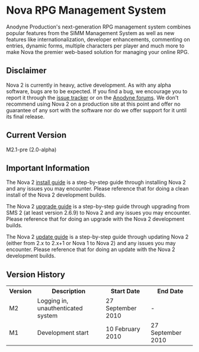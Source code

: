 # Nova RPG Management System

Anodyne Production's next-generation RPG management system combines popular features from the SIMM Management System as well as new features like internationalization, developer enhancements, commenting on entries, dynamic forms, multiple characters per player and much more to make Nova the premier web-based solution for managing your online RPG.

## Disclaimer

Nova 2 is currently in heavy, active development. As with any alpha software, bugs are to be expected. If you find a bug, we encourage you to report it through the [issue tracker](http://github.com/anodyne/nova/issues) or on the [Anodyne forums](http://forums.anodyne-productions.com/index.php). We don't recommend using Nova 2 on a production site at this point and offer no guarantee of any sort with the software nor do we offer support for it until its final release.

## Current Version

M2.1-pre (2.0-alpha)

## Important Information

The Nova 2 [install guide](http://docs.anodyne-productions.com/index.php/nova2/overview/install) is a step-by-step guide through installing Nova 2 and any issues you may encounter. Please reference that for doing a clean install of the Nova 2 development builds.

The Nova 2 [upgrade guide](http://docs.anodyne-productions.com/index.php/nova2/overview/upgrade) is a step-by-step guide through upgrading from SMS 2 (at least version 2.6.9) to Nova 2 and any issues you may encounter. Please reference that for doing an upgrade with the Nova 2 development builds.

The Nova 2 [update guide](http://docs.anodyne-productions.com/index.php/nova2/overview/update) is a step-by-step guide through updating Nova 2 (either from 2.x to 2.x+1 or Nova 1 to Nova 2) and any issues you may encounter. Please reference that for doing an update with the Nova 2 development builds.

## Version History

<table>
	<tr>
		<th>Version</th><th>Description</th><th>Start Date</th><th>End Date</th>
	</tr>
	<tr>
		<td>M2</td><td>Logging in, unauthenticated system</td><td>27 September 2010</td><td>-</td>
	</tr>
	<tr>
		<td>M1</td><td>Development start</td><td>10 February 2010</td><td>27 September 2010</td>
	</tr>
</table>
